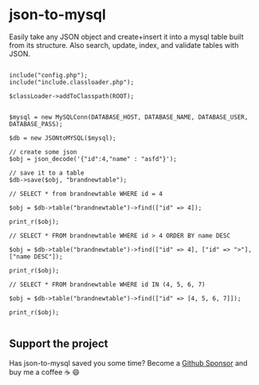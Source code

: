 json-to-mysql
=============

Easily take any JSON object and create+insert it into a mysql table built from its structure. Also search, update, index, and validate tables with JSON.

```

include("config.php");
include("include.classloader.php");

$classLoader->addToClasspath(ROOT);


$mysql = new MySQLConn(DATABASE_HOST, DATABASE_NAME, DATABASE_USER, DATABASE_PASS);

$db = new JSONtoMYSQL($mysql);

// create some json
$obj = json_decode('{"id":4,"name" : "asfd"}');

// save it to a table
$db->save($obj, "brandnewtable");

// SELECT * from brandnewtable WHERE id = 4

$obj = $db->table("brandnewtable")->find(["id" => 4]);

print_r($obj);

// SELECT * FROM brandnewtable WHERE id > 4 ORDER BY name DESC

$obj = $db->table("brandnewtable")->find(["id" => 4], ["id" => ">"], ["name DESC"]);

print_r($obj);

// SELECT * FROM brandnewtable WHERE id IN (4, 5, 6, 7)

$obj = $db->table("brandnewtable")->find(["id" => [4, 5, 6, 7]]);

print_r($obj);


```

## Support the project

Has json-to-mysql saved you some time? Become a [Github Sponsor](https://github.com/sponsors/adamwulf) and buy me a coffee ☕️ 😄

